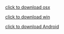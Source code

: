 [click to download osx](https://github.com/cloudchain-speed/CloudChain/releases/download/1.0.3/cloudchain-1.0.3-0821-mac.dmg) 

[click to download win](https://github.com/cloudchain-speed/CloudChain/releases/download/1.0.3/cloudchain-1.0.3-0821-win.exe) 

[click to download Android](https://github.com/cloudchain-speed/CloudChain/releases/download/1.0.3/cloudchain-1.3.0-0821-android.apk) 

